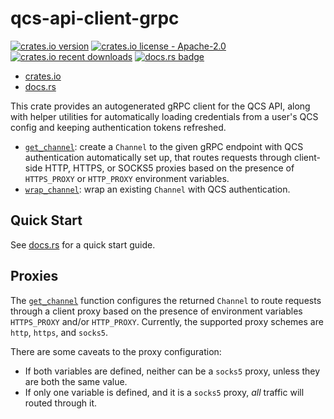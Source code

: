 # qcs-api-client-grpc

[![crates.io version](https://img.shields.io/crates/v/qcs-api-client-grpc)][crates.io]
[![crates.io license - Apache-2.0](https://img.shields.io/crates/l/qcs-api-client-grpc)][crates.io]
[![crates.io recent downloads](https://img.shields.io/crates/dr/qcs-api-client-grpc)][crates.io]
[![docs.rs badge](https://img.shields.io/docsrs/qcs-api-client-grpc)][docs.rs]

- [crates.io]
- [docs.rs]

This crate provides an autogenerated gRPC client for the QCS API, along with helper utilities for automatically loading
credentials from a user's QCS config and keeping authentication tokens refreshed.

- [`get_channel`][get_channel]: create a `Channel` to the given gRPC endpoint with QCS authentication automatically set up, that routes requests through client-side HTTP, HTTPS, or SOCKS5 proxies based on the presence of `HTTPS_PROXY` or `HTTP_PROXY` environment variables.
- [`wrap_channel`][wrap_channel]: wrap an existing `Channel` with QCS authentication.

## Quick Start

See [docs.rs] for a quick start guide.

## Proxies
The [`get_channel`][get_channel] function configures the returned `Channel` to route requests through a client proxy
based on the presence of environment variables `HTTPS_PROXY` and/or `HTTP_PROXY`.
Currently, the supported proxy schemes are `http`, `https`, and `socks5`.

There are some caveats to the proxy configuration:
- If both variables are defined, neither can be a `socks5` proxy, unless they are both the same value.
- If only one variable is defined, and it is a `socks5` proxy, *all* traffic will routed through it.


[crates.io]: https://crates.io/crates/qcs-api-client-grpc
[docs.rs]: https://docs.rs/qcs-api-client-grpc
[get_channel]: https://docs.rs/qcs-api-client-grpc/latest/qcs_api_client_grpc/fn.get_channel.html
[wrap_channel]: https://docs.rs/qcs-api-client-grpc/latest/qcs_api_client_grpc/fn.wrap_channel.html
